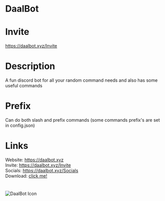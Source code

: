 # DaalBot

# Invite
https://daalbot.xyz/Invite

# Description
A fun discord bot for all your random command needs and also has some useful commands

# Prefix
Can do both slash and prefix commands
(some commands prefix's are set in config.json)

# Links

Website: https://daalbot.xyz<br />
Invite: https://daalbot.xyz/Invite<br />
Socials: https://daalbot.xyz/Socials<br />
Download: [click me!](https://github.com/NotPiny/DaalBot/archive/refs/heads/main.zip)

# 

![DaalBot Icon](https://pinymedia.web.app/Daalbot.png)